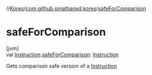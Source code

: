 //[Kores](../../index.md)/[com.github.jonathanxd.kores](index.md)/[safeForComparison](safe-for-comparison.md)

# safeForComparison

[jvm]\
val [Instruction](-instruction/index.md).[safeForComparison](safe-for-comparison.md): [Instruction](-instruction/index.md)

Gets comparison safe version of a [Instruction](-instruction/index.md)
